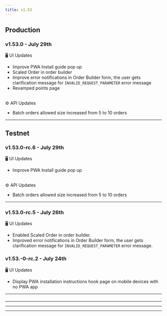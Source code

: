 ```yaml
---
title: v1.53
---
```


## Production

### v1.53.0 - July 29th

🖥️  UI Updates

* Improve PWA Install guide pop up
* Scaled Order in order builder
* Improve error notifications in Order Builder form, the user gets clarification message for `INVALID_REQUEST_PARAMETER` error message
* Revamped points page

\
⚙️ API Updates

* Batch orders allowed size increased from 5 to 10 orders

***

## Testnet

### v1.53.0-rc.6 - July 29th

🖥️  UI Updates

* Improve PWA Install guide pop up

\
⚙️ API Updates

* Batch orders allowed size increased from 5 to 10 orders

***

### v1.53.0-rc.5 - July 26th

🖥️  UI Updates

* Enabled Scaled Order in order builder.
* Improved error notifications in Order Builder form, the user gets clarification message for `INVALID_REQUEST_PARAMETER` error message.

### v1.53.-0-rc.2 - July 24th

🖥️  UI Updates

* Display PWA installation instructions hook page on mobile devices with no PWA app

***

###

***



***

***
